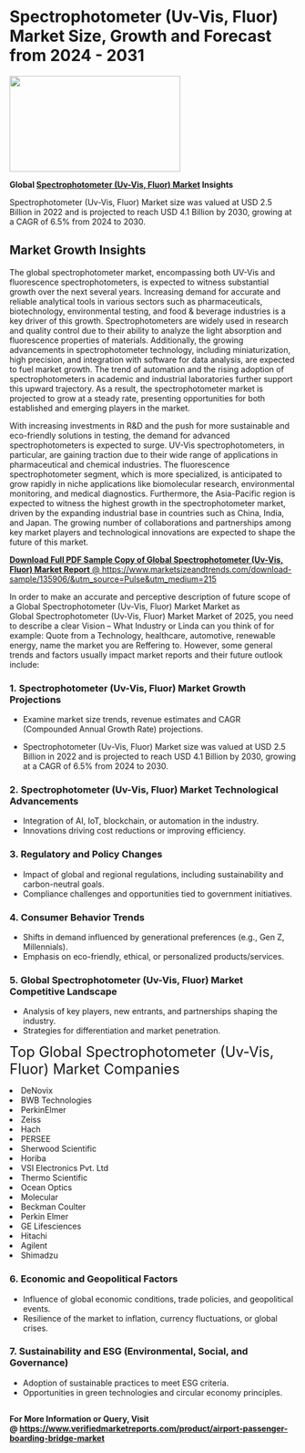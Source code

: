 <H1>Spectrophotometer (Uv-Vis, Fluor) Market Size, Growth and Forecast from 2024 - 2031</H1><img class="aligncenter size-medium wp-image-584254" src="https://thirdeyenews.in/wp-content/uploads/2024/09/Global-Market-Research-300x168.jpeg" alt="" width="300" height="168" /><p><strong>Global&nbsp;<a href="https://www.marketsizeandtrends.com/download-sample/135906/&amp;utm_source=Pulse&amp;utm_medium=215">Spectrophotometer (Uv-Vis, Fluor) Market</a> Insights</strong></p><p>Spectrophotometer (Uv-Vis, Fluor) Market size was valued at USD 2.5 Billion in 2022 and is projected to reach USD 4.1 Billion by 2030, growing at a CAGR of 6.5% from 2024 to 2030.</p><p><h2>Market Growth Insights</h2> <p>The global spectrophotometer market, encompassing both UV-Vis and fluorescence spectrophotometers, is expected to witness substantial growth over the next several years. Increasing demand for accurate and reliable analytical tools in various sectors such as pharmaceuticals, biotechnology, environmental testing, and food & beverage industries is a key driver of this growth. Spectrophotometers are widely used in research and quality control due to their ability to analyze the light absorption and fluorescence properties of materials. Additionally, the growing advancements in spectrophotometer technology, including miniaturization, high precision, and integration with software for data analysis, are expected to fuel market growth. The trend of automation and the rising adoption of spectrophotometers in academic and industrial laboratories further support this upward trajectory. As a result, the spectrophotometer market is projected to grow at a steady rate, presenting opportunities for both established and emerging players in the market.</p> <p><a href="download-link"></a></p> <p>With increasing investments in R&D and the push for more sustainable and eco-friendly solutions in testing, the demand for advanced spectrophotometers is expected to surge. UV-Vis spectrophotometers, in particular, are gaining traction due to their wide range of applications in pharmaceutical and chemical industries. The fluorescence spectrophotometer segment, which is more specialized, is anticipated to grow rapidly in niche applications like biomolecular research, environmental monitoring, and medical diagnostics. Furthermore, the Asia-Pacific region is expected to witness the highest growth in the spectrophotometer market, driven by the expanding industrial base in countries such as China, India, and Japan. The growing number of collaborations and partnerships among key market players and technological innovations are expected to shape the future of this market.</p> <p><a href="get-more-link"></p><p><span class=""><strong>Download Full PDF Sample Copy of Global Spectrophotometer (Uv-Vis, Fluor) Market Report</strong> @ <a href="https://www.marketsizeandtrends.com/download-sample/135906/&amp;utm_source=Pulse&amp;utm_medium=215" target="_blank">https://www.marketsizeandtrends.com/download-sample/135906/&amp;utm_source=Pulse&amp;utm_medium=215</a></span></p><p>In order to make an accurate and perceptive description of future scope of a Global&nbsp;Spectrophotometer (Uv-Vis, Fluor) Market Market as Global&nbsp;Spectrophotometer (Uv-Vis, Fluor) Market Market of 2025, you need to describe a clear Vision &ndash; What Industry or Linda can you think of for example: Quote from a Technology, healthcare, automotive, renewable energy, name the market you are Reffering to. However, some general trends and factors usually impact market reports and their future outlook include:</p><h3>1.&nbsp;<strong>Spectrophotometer (Uv-Vis, Fluor) Market Growth Projections</strong></h3><ul><li>Examine market size trends, revenue estimates and CAGR (Compounded Annual Growth Rate) projections.</li><li><p>Spectrophotometer (Uv-Vis, Fluor) Market size was valued at USD 2.5 Billion in 2022 and is projected to reach USD 4.1 Billion by 2030, growing at a CAGR of 6.5% from 2024 to 2030.</p></li></ul><h3>2.&nbsp;<strong>Spectrophotometer (Uv-Vis, Fluor) Market Technological Advancements</strong></h3><ul><li>Integration of AI, IoT, blockchain, or automation in the industry.</li><li>Innovations driving cost reductions or improving efficiency.</li></ul><h3>3.&nbsp;<strong>Regulatory and Policy Changes</strong></h3><ul><li>Impact of global and regional regulations, including sustainability and carbon-neutral goals.</li><li>Compliance challenges and opportunities tied to government initiatives.</li></ul><h3>4.&nbsp;<strong>Consumer Behavior Trends</strong></h3><ul><li>Shifts in demand influenced by generational preferences (e.g., Gen Z, Millennials).</li><li>Emphasis on eco-friendly, ethical, or personalized products/services.</li></ul><h3>5.&nbsp;<strong>Global Spectrophotometer (Uv-Vis, Fluor) Market Competitive Landscape</strong></h3><ul><li>Analysis of key players, new entrants, and partnerships shaping the industry.</li><li>Strategies for differentiation and market penetration.</li></ul><p data-pm-slice="1 1 []"><span style="color: inherit; font-family: inherit; font-size: 25px;">Top Global Spectrophotometer (Uv-Vis, Fluor) Market Companies</span></p><div class="" data-test-id=""><p><li>DeNovix</li><li> BWB Technologies</li><li> PerkinElmer</li><li> Zeiss</li><li> Hach</li><li> PERSEE</li><li> Sherwood Scientific</li><li> Horiba</li><li> VSI Electronics Pvt. Ltd</li><li> Thermo Scientific</li><li> Ocean Optics</li><li> Molecular</li><li> Beckman Coulter</li><li> Perkin Elmer</li><li> GE Lifesciences</li><li> Hitachi</li><li> Agilent</li><li> Shimadzu</li></p></div><h3>6.&nbsp;<strong>Economic and Geopolitical Factors</strong></h3><ul><li>Influence of global economic conditions, trade policies, and geopolitical events.</li><li>Resilience of the market to inflation, currency fluctuations, or global crises.</li></ul><h3>7.&nbsp;<strong>Sustainability and ESG (Environmental, Social, and Governance)</strong></h3><ul><li>Adoption of sustainable practices to meet ESG criteria.</li><li>Opportunities in green technologies and circular economy principles.</li></ul><h2><strong style="font-size: 14px;">For More Information or Query, Visit @&nbsp;</strong><a style="background-color: #ffffff; font-size: 14px;" href="https://www.marketsizeandtrends.com/report/spectrophotometer-uv-vis-fluor-market/" target="_blank">https://www.verifiedmarketreports.com/product/airport-passenger-boarding-bridge-market</a></h2>
